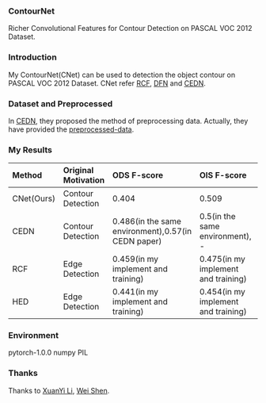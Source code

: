 ### ContourNet
Richer Convolutional Features for Contour Detection on PASCAL VOC 2012 Dataset.

### Introduction
My ContourNet(CNet) can be used to detection the object contour on PASCAL VOC 2012 Dataset.
CNet refer <a href="http://openaccess.thecvf.com/content_cvpr_2017/papers/Liu_Richer_Convolutional_Features_CVPR_2017_paper.pdf">RCF</a>,
<a href="http://openaccess.thecvf.com/content_cvpr_2018/papers/Yu_Learning_a_Discriminative_CVPR_2018_paper.pdf">DFN</a> and <a href="http://openaccess.thecvf.com/content_cvpr_2016/papers/Yang_Object_Contour_Detection_CVPR_2016_paper.pdf">CEDN</a>.

### Dataset and Preprocessed
In <a href="http://openaccess.thecvf.com/content_cvpr_2016/papers/Yang_Object_Contour_Detection_CVPR_2016_paper.pdf">CEDN</a>, they proposed the method of preprocessing data. Actually, they have provided the <a href="https://github.com/jimeiyang/objectContourDetector/blob/master/data/PASCAL/get_pascal_training_data.sh">preprocessed-data</a>.

### My Results
| Method |Original Motivation|ODS F-score|OIS F-score|AP|
|:---|:---|:---|:---|:---|
| CNet(Ours) |Contour Detection|0.404|0.509|0.373|
| CEDN |Contour Detection|0.486(in the same environment),0.57(in CEDN paper)|0.5(in the same environment), -|0.354(in the same environment), -|
| RCF |Edge Detection|0.459(in my implement and training)|0.475(in my implement and training)|0.333(in my implement and training)|
| HED |Edge Detection|0.441(in my implement and training)|0.454(in my implement and training)|0.311(in my implement and training)|

### Environment
pytorch-1.0.0
numpy
PIL

### Thanks
Thanks to <a href="https://github.com/meteorshowers">XuanYi Li</a>, <a href="https://github.com/shenwei1231">Wei Shen</a>.
